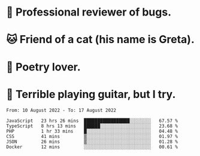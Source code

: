 # 🐛 Professional reviewer of bugs.
# 🐱 Friend of a cat (his name is Greta).
# 📜 Poetry lover.
# 🎸 Terrible playing guitar, but I try.

<!--START_SECTION:waka-->

```text
From: 10 August 2022 - To: 17 August 2022

JavaScript   23 hrs 26 mins  █████████████████░░░░░░░░   67.57 %
TypeScript   8 hrs 13 mins   ██████░░░░░░░░░░░░░░░░░░░   23.68 %
PHP          1 hr 33 mins    █░░░░░░░░░░░░░░░░░░░░░░░░   04.48 %
CSS          41 mins         ▒░░░░░░░░░░░░░░░░░░░░░░░░   01.97 %
JSON         26 mins         ▒░░░░░░░░░░░░░░░░░░░░░░░░   01.28 %
Docker       12 mins         ░░░░░░░░░░░░░░░░░░░░░░░░░   00.61 %
```

<!--END_SECTION:waka-->
